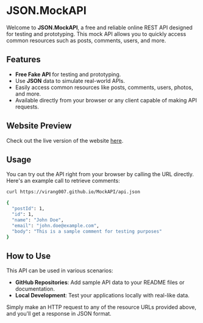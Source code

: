 # JSON.MockAPI

Welcome to **JSON.MockAPI**, a free and reliable online REST API designed for testing and prototyping. This mock API allows you to quickly access common resources such as posts, comments, users, and more.

## Features
- **Free Fake API** for testing and prototyping.
- Use **JSON** data to simulate real-world APIs.
- Easily access common resources like posts, comments, users, photos, and more.
- Available directly from your browser or any client capable of making API requests.

## Website Preview
Check out the live version of the website [here](https://virang007.github.io).

## Usage
You can try out the API right from your browser by calling the URL directly. Here's an example call to retrieve comments:

```bash
curl https://virang007.github.io/MockAPI/api.json
```

```bash
{
  "postId": 1,
  "id": 1,
  "name": "John Doe",
  "email": "john.doe@example.com",
  "body": "This is a sample comment for testing purposes"
}
```

## How to Use

This API can be used in various scenarios:

- **GitHub Repositories**: Add sample API data to your README files or documentation.
- **Local Development**: Test your applications locally with real-like data.

Simply make an HTTP request to any of the resource URLs provided above, and you'll get a response in JSON format.




